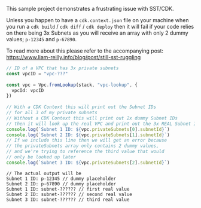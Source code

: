 This sample project demonstrates a frustrating issue with SST/CDK. 

Unless you happen to have a `cdk.context.json` file on your machine when you run a `cdk build` / `cdk diff` / `cdk deploy`
then it will fail if your code relies on there being 3x Subnets as you will receive an array with
only 2 dummy values; `p-12345` and `p-67890`.

To read more about this please refer to the accompanying post: https://www.liam-reilly.info/blog/post/still-sst-ruggling

```typescript
// ID of a VPC that has 3x private subnets  
const vpcID = "vpc-???"
  
const vpc = Vpc.fromLookup(stack, "vpc-lookup", {  
  vpcId: vpcID  
})  
  
// With a CDK Context this will print out the Subnet IDs  
// for all 3 of my private subnets  
// Without a CDK Context this will print out 2x dummy Subnet IDs  
// then it will look up the real VPC and print out the 3x REAL Subnet IDs  
console.log(`Subnet 1 ID: ${vpc.privateSubnets[0].subnetId}`)  
console.log(`Subnet 2 ID: ${vpc.privateSubnets[1].subnetId}`)  
// If we include this line then we will get an error because  
// the privateSubnets array only contains 2 dummy values,  
// and we're trying to reference the third value that would  
// only be looked up later  
console.log(`Subnet 3 ID: ${vpc.privateSubnets[2].subnetId}`)
```

```shell
// The actual output will be
Subnet 1 ID: p-12345 // dummy placeholder
Subnet 2 ID: p-67890 // dummy placeholder
Subnet 1 ID: subnet-?????? // first real value
Subnet 2 ID: subnet-?????? // second real value
Subnet 3 ID: subnet-?????? // third real value
```